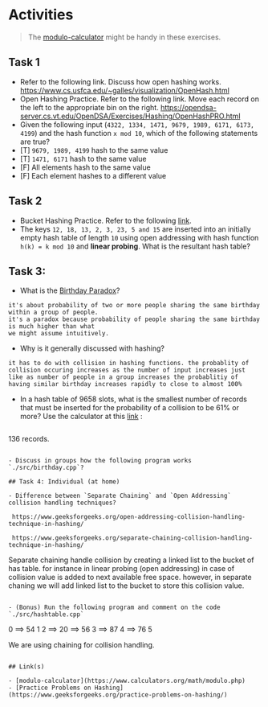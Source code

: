 # Activities

> The [modulo-calculator](#links) might be handy in these exercises.

## Task 1

- Refer to the following link. Discuss how open hashing works.
  https://www.cs.usfca.edu/~galles/visualization/OpenHash.html
- Open Hashing Practice. Refer to the following link. Move each record on the left to the appropriate bin on the right.
  https://opendsa-server.cs.vt.edu/OpenDSA/Exercises/Hashing/OpenHashPRO.html
- Given the following input (`4322, 1334, 1471, 9679, 1989, 6171, 6173, 4199`) and the hash function `x mod 10`, which of the following statements are true?
- [T] `9679, 1989, 4199` hash to the same value
- [T] `1471, 6171` hash to the same value
- [F] All elements hash to the same value
- [F] Each element hashes to a different value

## Task 2

- Bucket Hashing Practice. Refer to the following [link](https://opendsa-server.cs.vt.edu/OpenDSA/Exercises/Hashing/HashBucketPRO.html).
- The keys `12, 18, 13, 2, 3, 23, 5 and 15` are inserted into an initially empty hash table of length `10` using open addressing with hash function `h(k) = k mod 10` and **linear probing**. What is the resultant hash table?

## Task 3:

- What is the [Birthday Paradox](http://en.wikipedia.org/wiki/Birthday_problem)?
```
it's about probability of two or more people sharing the same birthday within a group of people.
it's a paradox because probability of people sharing the same birthday is much higher than what
we might assume intuitively.

```
- Why is it generally discussed with hashing?
```
it has to do with collision in hashing functions. the probablity of collision occuring increases as the number of input increases just like as number of people in a group increases the probablitiy of having similar birthday increases rapidly to close to almost 100%
```
- In a hash table of 9658 slots, what is the smallest number of records that must be inserted for the probability of a collision to be 61% or more? Use the calculator at this [link](https://opendsa-server.cs.vt.edu/ODSA/AV/Hashing/Birthday.html) :
  ```
 136 records.
 ```

- Discuss in groups how the following program works `./src/birthday.cpp`?

## Task 4: Individual (at home)

- Difference between `Separate Chaining` and `Open Addressing` collision handling techniques?

  https://www.geeksforgeeks.org/open-addressing-collision-handling-technique-in-hashing/

  https://www.geeksforgeeks.org/separate-chaining-collision-handling-technique-in-hashing/

  ```
  Separate chaining handle collision by creating a linked list
  to the bucket of has table. for instance in linear probing (open addressing) in case of collision value is added to next available free space. however, in separate chaning we will add linked list to the bucket to store this collision value.


  ```

- (Bonus) Run the following program and comment on the code `./src/hashtable.cpp`

```
0 ==> 54
1
2 ==> 20 ==> 56
3 ==> 87
4 ==> 76
5

We are using chaining for collision handling.
```

## Link(s)

- [modulo-calculator](https://www.calculators.org/math/modulo.php)
- [Practice Problems on Hashing](https://www.geeksforgeeks.org/practice-problems-on-hashing/)
